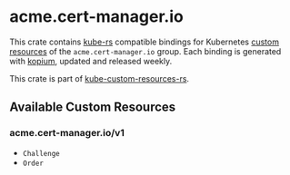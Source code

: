 <!--
SPDX-FileCopyrightText: The kube-custom-resources-rs Authors
SPDX-License-Identifier: 0BSD
 -->

# acme.cert-manager.io

This crate contains [kube-rs](https://kube.rs/) compatible bindings for Kubernetes [custom resources](https://kubernetes.io/docs/tasks/extend-kubernetes/custom-resources/custom-resource-definitions/) of the `acme.cert-manager.io` group. Each binding is generated with [kopium](https://github.com/kube-rs/kopium), updated and released weekly.

This crate is part of [kube-custom-resources-rs](https://github.com/metio/kube-custom-resources-rs).

## Available Custom Resources

### acme.cert-manager.io/v1
- `Challenge`
- `Order`
